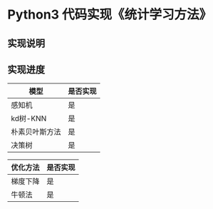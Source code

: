 # Python3 代码实现《统计学习方法》

## 实现说明


## 实现进度
    
| 模型         | 是否实现                                     | 
| ----------- | ---------------------------------------- | 
| 感知机     | 是                                                  |
| kd树-KNN     | 是                                                  |
| 朴素贝叶斯方法     | 是                                                  |
| 决策树     | 是                                                  |



| 优化方法         | 是否实现                                     | 
| ----------- | ---------------------------------------- | 
| 梯度下降     | 是                                                  |
| 牛顿法     | 是                                                  |
